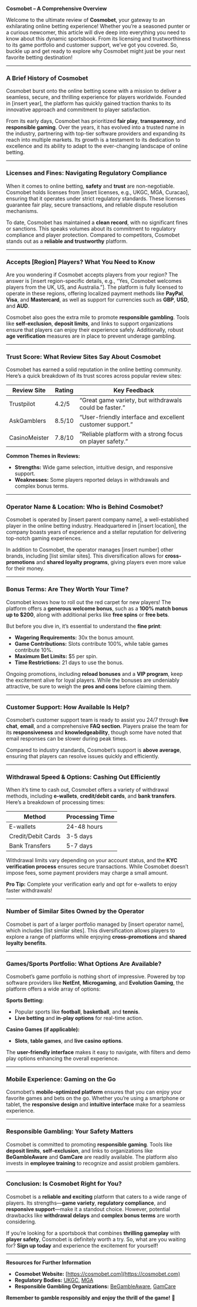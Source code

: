**Cosmobet – A Comprehensive Overview**  

Welcome to the ultimate review of **Cosmobet**, your gateway to an exhilarating online betting experience! Whether you’re a seasoned punter or a curious newcomer, this article will dive deep into everything you need to know about this dynamic sportsbook. From its licensing and trustworthiness to its game portfolio and customer support, we’ve got you covered. So, buckle up and get ready to explore why Cosmobet might just be your next favorite betting destination!  

---

### **A Brief History of Cosmobet**  
Cosmobet burst onto the online betting scene with a mission to deliver a seamless, secure, and thrilling experience for players worldwide. Founded in [insert year], the platform has quickly gained traction thanks to its innovative approach and commitment to player satisfaction.  

From its early days, Cosmobet has prioritized **fair play**, **transparency**, and **responsible gaming**. Over the years, it has evolved into a trusted name in the industry, partnering with top-tier software providers and expanding its reach into multiple markets. Its growth is a testament to its dedication to excellence and its ability to adapt to the ever-changing landscape of online betting.  

---

### **Licenses and Fines: Navigating Regulatory Compliance**  
When it comes to online betting, **safety** and **trust** are non-negotiable. Cosmobet holds licenses from [insert licenses, e.g., UKGC, MGA, Curacao], ensuring that it operates under strict regulatory standards. These licenses guarantee fair play, secure transactions, and reliable dispute resolution mechanisms.  

To date, Cosmobet has maintained a **clean record**, with no significant fines or sanctions. This speaks volumes about its commitment to regulatory compliance and player protection. Compared to competitors, Cosmobet stands out as a **reliable and trustworthy** platform.  

---

### **Accepts [Region] Players? What You Need to Know**  
Are you wondering if Cosmobet accepts players from your region? The answer is [insert region-specific details, e.g., “Yes, Cosmobet welcomes players from the UK, US, and Australia.”]. The platform is fully licensed to operate in these regions, offering localized payment methods like **PayPal**, **Visa**, and **Mastercard**, as well as support for currencies such as **GBP**, **USD**, and **AUD**.  

Cosmobet also goes the extra mile to promote **responsible gambling**. Tools like **self-exclusion**, **deposit limits**, and links to support organizations ensure that players can enjoy their experience safely. Additionally, robust **age verification** measures are in place to prevent underage gambling.  

---

### **Trust Score: What Review Sites Say About Cosmobet**  
Cosmobet has earned a solid reputation in the online betting community. Here’s a quick breakdown of its trust scores across popular review sites:  

| **Review Site** | **Rating** | **Key Feedback** |  
|------------------|------------|------------------|  
| Trustpilot       | 4.2/5      | “Great game variety, but withdrawals could be faster.” |  
| AskGamblers      | 8.5/10     | “User-friendly interface and excellent customer support.” |  
| CasinoMeister    | 7.8/10     | “Reliable platform with a strong focus on player safety.” |  

**Common Themes in Reviews:**  
- **Strengths:** Wide game selection, intuitive design, and responsive support.  
- **Weaknesses:** Some players reported delays in withdrawals and complex bonus terms.  

---

### **Operator Name & Location: Who is Behind Cosmobet?**  
Cosmobet is operated by [insert parent company name], a well-established player in the online betting industry. Headquartered in [insert location], the company boasts years of experience and a stellar reputation for delivering top-notch gaming experiences.  

In addition to Cosmobet, the operator manages [insert number] other brands, including [list similar sites]. This diversification allows for **cross-promotions** and **shared loyalty programs**, giving players even more value for their money.  

---

### **Bonus Terms: Are They Worth Your Time?**  
Cosmobet knows how to roll out the red carpet for new players! The platform offers a **generous welcome bonus**, such as a **100% match bonus up to $200**, along with additional perks like **free spins** or **free bets**.  

But before you dive in, it’s essential to understand the **fine print**:  
- **Wagering Requirements:** 30x the bonus amount.  
- **Game Contributions:** Slots contribute 100%, while table games contribute 10%.  
- **Maximum Bet Limits:** $5 per spin.  
- **Time Restrictions:** 21 days to use the bonus.  

Ongoing promotions, including **reload bonuses** and a **VIP program**, keep the excitement alive for loyal players. While the bonuses are undeniably attractive, be sure to weigh the **pros and cons** before claiming them.  

---

### **Customer Support: How Available Is Help?**  
Cosmobet’s customer support team is ready to assist you 24/7 through **live chat**, **email**, and a comprehensive **FAQ section**. Players praise the team for its **responsiveness** and **knowledgeability**, though some have noted that email responses can be slower during peak times.  

Compared to industry standards, Cosmobet’s support is **above average**, ensuring that players can resolve issues quickly and efficiently.  

---

### **Withdrawal Speed & Options: Cashing Out Efficiently**  
When it’s time to cash out, Cosmobet offers a variety of withdrawal methods, including **e-wallets**, **credit/debit cards**, and **bank transfers**. Here’s a breakdown of processing times:  

| **Method**       | **Processing Time** |  
|-------------------|---------------------|  
| E-wallets         | 24-48 hours         |  
| Credit/Debit Cards| 3-5 days            |  
| Bank Transfers    | 5-7 days            |  

Withdrawal limits vary depending on your account status, and the **KYC verification process** ensures secure transactions. While Cosmobet doesn’t impose fees, some payment providers may charge a small amount.  

**Pro Tip:** Complete your verification early and opt for e-wallets to enjoy faster withdrawals!  

---

### **Number of Similar Sites Owned by the Operator**  
Cosmobet is part of a larger portfolio managed by [insert operator name], which includes [list similar sites]. This diversification allows players to explore a range of platforms while enjoying **cross-promotions** and **shared loyalty benefits**.  

---

### **Games/Sports Portfolio: What Options Are Available?**  
Cosmobet’s game portfolio is nothing short of impressive. Powered by top software providers like **NetEnt**, **Microgaming**, and **Evolution Gaming**, the platform offers a wide array of options:  

**Sports Betting:**  
- Popular sports like **football**, **basketball**, and **tennis**.  
- **Live betting** and **in-play options** for real-time action.  

**Casino Games (if applicable):**  
- **Slots**, **table games**, and **live casino options**.  

The **user-friendly interface** makes it easy to navigate, with filters and demo play options enhancing the overall experience.  

---

### **Mobile Experience: Gaming on the Go**  
Cosmobet’s **mobile-optimized platform** ensures that you can enjoy your favorite games and bets on the go. Whether you’re using a smartphone or tablet, the **responsive design** and **intuitive interface** make for a seamless experience.  

---

### **Responsible Gambling: Your Safety Matters**  
Cosmobet is committed to promoting **responsible gaming**. Tools like **deposit limits**, **self-exclusion**, and links to organizations like **BeGambleAware** and **GamCare** are readily available. The platform also invests in **employee training** to recognize and assist problem gamblers.  

---

### **Conclusion: Is Cosmobet Right for You?**  
Cosmobet is a **reliable and exciting** platform that caters to a wide range of players. Its strengths—**game variety**, **regulatory compliance**, and **responsive support**—make it a standout choice. However, potential drawbacks like **withdrawal delays** and **complex bonus terms** are worth considering.  

If you’re looking for a sportsbook that combines **thrilling gameplay** with **player safety**, Cosmobet is definitely worth a try. So, what are you waiting for? **Sign up today** and experience the excitement for yourself!  

---

**Resources for Further Information**  
- **Cosmobet Website:** [https://cosmobet.com](https://cosmobet.com)  
- **Regulatory Bodies:** [UKGC](https://www.gamblingcommission.gov.uk), [MGA](https://www.mga.org.mt)  
- **Responsible Gambling Organizations:** [BeGambleAware](https://www.begambleaware.org), [GamCare](https://www.gamcare.org.uk)  

**Remember to gamble responsibly and enjoy the thrill of the game!** 🎉
